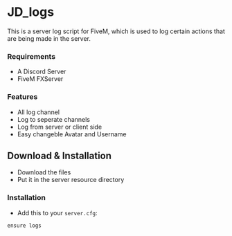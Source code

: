 # JD_logs
This is a server log script for FiveM, which is used to log certain actions that are being made in the server.


### Requirements
- A Discord Server
- FiveM FXServer

### Features
- All log channel
- Log to seperate channels
- Log from server or client side
- Easy changeble Avatar and Username

## Download & Installation

- Download the files
- Put it in the server resource directory

### Installation
- Add this to your `server.cfg`:

```
ensure logs
```
